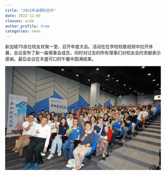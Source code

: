 ```yaml
---
title: "2022年会顺利召开"
date: 2022-11-05
classes: wide
author_profile: true
categories: news
---
```


新加坡70余位校友欢聚一堂，召开年度大会。活动在在学校校歌视频中拉开序幕，会议宣布了新一届理事会成员，同时对过去的所有理事们对校友会的贡献表示感谢。最后会议在丰盛可口的午餐中圆满结束。

![](/assets/images/20221105.jpg)
